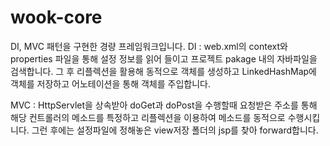# wook-core
DI, MVC 패턴을 구현한 경량 프레임워크입니다. 
  DI : web.xml의 context와 properties 파일을 통해 설정 정보를 읽어 들이고 프로젝트 pakage 내의 자바파일을 검색합니다. 
  그 후 리플렉션을 활용해 동적으로 객체를 생성하고 LinkedHashMap에 객체를 저장하고 어노테이션을 통해 객체를 주입합니다.
  
  MVC : HttpServlet을 상속받아 doGet과 doPost을 수행할때 요청받은 주소를 통해 해당 컨트롤러의 메소드를 특정하고 리플렉션을 이용하여 메소드를 동적으로 수행시킵니다. 
  그런 후에는 설정파일에 정해놓은 view저장 폴더의 jsp를 찾아 forward합니다.
